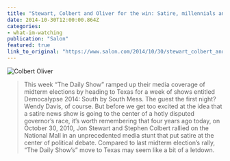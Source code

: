 ```yaml
---
title: "Stewart, Colbert and Oliver for the win: Satire, millennials and fear of an extreme right-wing Senate"
date: 2014-10-30T12:00:00.864Z
categories: 
- what-im-watching
publication: "Salon"
featured: true
link_to_original: "https://www.salon.com/2014/10/30/stewart_colbert_and_oliver_for_the_win_satire_millennials_and_fear_of_an_extreme_right_wing_senate/"
---
```

![Colbert Oliver](/uploads/colbert_oliver.jpg)

> This week “The Daily Show” ramped up their media coverage of midterm elections by heading to Texas for a week of shows entitled Democalypse 2014: South by South Mess. The guest the first night? Wendy Davis, of course.  But before we get too excited at the idea that a satire news show is going to the center of a hotly disputed governor’s race, it’s worth remembering that four years ago today, on October 30, 2010, Jon Stewart and Stephen Colbert rallied on the National Mall in an unprecedented media stunt that put satire at the center of political debate.  Compared to last midterm election’s rally, “The Daily Show’s” move to Texas may seem like a bit of a letdown.

